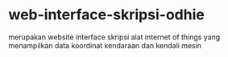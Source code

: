# web-interface-skripsi-odhie
merupakan website interface skripsi alat internet of things yang menampilkan data koordinat kendaraan dan kendali mesin
